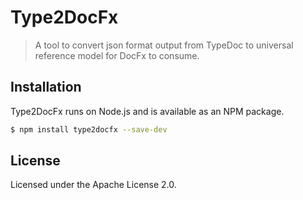# Type2DocFx
> A tool to convert json format output from TypeDoc to universal reference model for DocFx to consume.

## Installation
Type2DocFx runs on Node.js and is available as an NPM package.

```bash
$ npm install type2docfx --save-dev
```

## License

Licensed under the Apache License 2.0.
